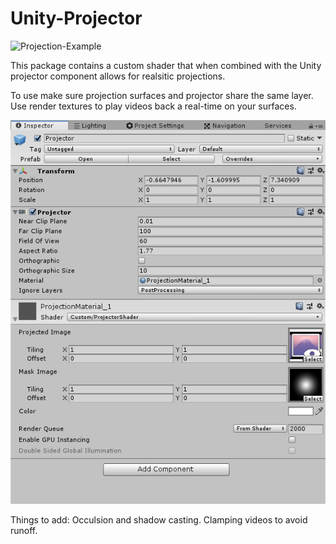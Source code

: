 # Unity-Projector


![Projection-Example](/Images/projector.gif)

This package contains a custom shader that when combined with the Unity projector component allows for realsitic projections.

To use make sure projection surfaces and projector share the same layer. Use render textures to play videos back a real-time on your surfaces. 

![Projector-Component](/Images/projectorComp.PNG)

Things to add: Occulsion and shadow casting. Clamping videos to avoid runoff.